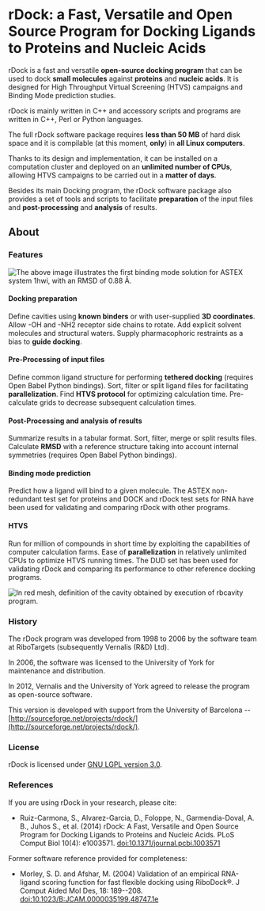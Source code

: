 # rDock: a Fast, Versatile and Open Source Program for Docking Ligands to Proteins and Nucleic Acids

rDock is a fast and versatile **open-source docking program** that can
be used to dock **small molecules** against **proteins** and **nucleic
acids**. It is designed for High Throughput Virtual Screening (HTVS)
campaigns and Binding Mode prediction studies.

rDock is mainly written in C++ and accessory scripts and programs are
written in C++, Perl or Python languages.

The full rDock software package requires **less than 50 MB** of hard
disk space and it is compilable (at this moment, **only**) in **all
Linux computers**.

Thanks to its design and implementation, it can be installed on a
computation cluster and deployed on an **unlimited number of CPUs**,
allowing HTVS campaigns to be carried out in a **matter of days**.

Besides its main Docking program, the rDock software package also
provides a set of tools and scripts to facilitate **preparation** of the
input files and **post-processing** and **analysis** of results.

## About

### Features

![The above image illustrates the first binding mode solution for ASTEX
system 1hwi, with an RMSD of 0.88 Å.](docs/_images/dock1.jpg)

#### Docking preparation

Define cavities using **known binders** or with user-supplied **3D
coordinates**. Allow -OH and -NH2 receptor side chains to rotate.
Add explicit solvent molecules and structural waters. Supply
pharmacophoric restraints as a bias to **guide docking**.

#### Pre-Processing of input files

Define common ligand structure for performing **tethered docking**
(requires Open Babel Python bindings). Sort, filter or split ligand
files for facilitating **parallelization**. Find **HTVS protocol**
for optimizing calculation time. Pre-calculate grids to decrease
subsequent calculation times.

#### Post-Processing and analysis of results

Summarize results in a tabular format. Sort, filter, merge or split
results files. Calculate **RMSD** with a reference structure taking
into account internal symmetries (requires Open Babel Python
bindings).

#### Binding mode prediction

Predict how a ligand will bind to a given molecule. The ASTEX
non-redundant test set for proteins and DOCK and rDock test sets for
RNA have been used for validating and comparing rDock with other
programs.

#### HTVS

Run for million of compounds in short time by exploiting the
capabilities of computer calculation farms. Ease of
**parallelization** in relatively unlimited CPUs to optimize HTVS
running times. The DUD set has been used for validating rDock and
comparing its performance to other reference docking programs.

![In red mesh, definition of the cavity obtained by execution of
`rbcavity` program.](docs/_images/dock2.jpg)

### History

The rDock program was developed from 1998 to 2006 by the software team
at RiboTargets (subsequently Vernalis (R&D) Ltd).

In 2006, the software was licensed to the University of York for
maintenance and distribution.

In 2012, Vernalis and the University of York agreed to release the
program as open-source software.

This version is developed with support from the University of Barcelona --
[http://sourceforge.net/projects/rdock/](http://sourceforge.net/projects/rdock/).

### License

rDock is licensed under [GNU LGPL version 3.0](LICENSE.md).

### References

If you are using rDock in your research, please cite:

* Ruiz-Carmona, S., Alvarez-Garcia, D., Foloppe, N., Garmendia-Doval, A.
  B., Juhos S., et al. (2014) rDock: A Fast, Versatile and Open Source
  Program for Docking Ligands to Proteins and Nucleic Acids. PLoS Comput
  Biol 10(4): e1003571.
  [doi:10.1371/journal.pcbi.1003571](https://doi.org/10.1371/journal.pcbi.1003571)

Former software reference provided for completeness:

* Morley, S. D. and Afshar, M. (2004) Validation of an empirical
  RNA-ligand scoring function for fast flexible docking using RiboDock®. J
  Comput Aided Mol Des, 18: 189--208.
  [doi:10.1023/B:JCAM.0000035199.48747.1e](https://doi.org/10.1023/B:JCAM.0000035199.48747.1e)
